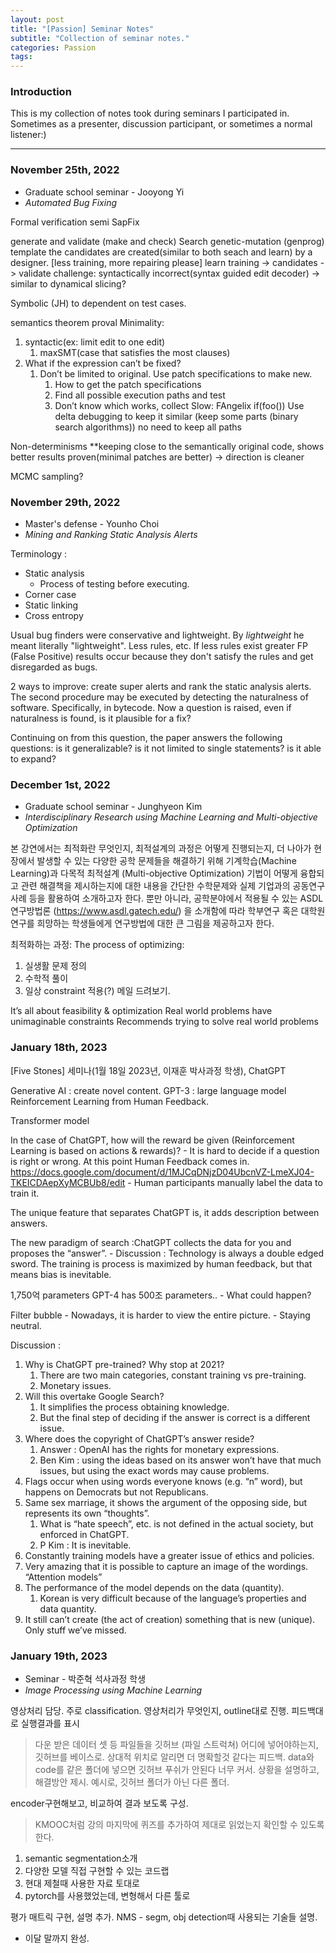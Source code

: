 ```yaml
---
layout: post
title: "[Passion] Seminar Notes"
subtitle: "Collection of seminar notes."
categories: Passion
tags:
---
```


### Introduction
This is my collection of notes took during seminars I participated in. Sometimes as a presenter, discussion participant, or sometimes a normal listener:)

---

### November 25th, 2022
* Graduate school seminar - Jooyong Yi
* *Automated Bug Fixing*

Formal verification
	semi
SapFix

generate and validate (make and check)
	Search
		genetic-mutation (genprog)
	template
		the candidates are created(similar to both seach and learn) by a designer. [less training, more repairing please]
	learn
		training -> candidates -> validate
		challenge: syntactically incorrect(syntax guided edit decoder) -> similar to dynamical slicing?

Symbolic
	(JH) to dependent on test cases.

semantics
	theorem proval
Minimality:
1. syntactic(ex: limit edit to one edit)
    1. maxSMT(case that satisfies the most clauses)
2. What if the expression can’t be fixed?
    1. Don’t be limited to original. Use patch specifications to make new.
        1. How to get the patch specifications
        2. Find all possible execution paths and test
        3. Don’t know which works, collect
Slow: FAngelix
if(foo())
Use delta debugging to keep it similar (keep some parts (binary search algorithms)) no need to keep all paths

Non-determinisms
**keeping close to the semantically original code, shows better results
	proven(minimal patches are better) -> direction is cleaner

MCMC sampling?

### November 29th, 2022
* Master's defense - Younho Choi
* *Mining and Ranking Static Analysis Alerts*

Terminology :
* Static analysis
    * Process of testing before executing.
* Corner case
* Static linking
* Cross entropy

Usual bug finders were conservative and lightweight. By *lightweight* he meant literally "lightweight". Less rules, etc. If less rules exist greater FP (False Positive) results occur because they don't satisfy the rules and get disregarded as bugs.

2 ways to improve: create super alerts and rank the static analysis alerts.
The second procedure may be executed by detecting the naturalness of software. Specifically, in bytecode.
Now a question is raised, even if naturalness is found, is it plausible for a fix?

Continuing on from this question, the paper answers the following questions: is it generalizable? is it not limited to single statements? is it able to expand?

### December 1st, 2022
* Graduate school seminar - Junghyeon Kim
* *Interdisciplinary Research using Machine Learning and Multi-objective Optimization*

본 강연에서는 최적화란 무엇인지, 최적설계의 과정은 어떻게 진행되는지, 더 나아가 현장에서 발생할 수 있는 다양한 공학 문제들을 해결하기 위해 기계학습(Machine Learning)과 다목적 최적설계 (Multi-objective Optimization) 기법이 어떻게 융합되고 관련 해결책을 제시하는지에 대한 내용을 간단한 수학문제와 실제 기업과의 공동연구사례 등을 활용하여 소개하고자 한다. 뿐만 아니라, 공학분야에서 적용될 수 있는 ASDL연구방법론 (https://www.asdl.gatech.edu/) 을 소개함에 따라 학부연구 혹은 대학원연구를 희망하는 학생들에게 연구방법에 대한 큰 그림을 제공하고자 한다.

최적화하는 과정:
The process of optimizing:

1. 실생활 문제 정의
2. 수학적 풀이
3. 일상 constraint 적용(?) 메일 드려보기.

It’s all about feasibility & optimization
Real world problems have unimaginable constraints
Recommends trying to solve real world problems

### January 18th, 2023
[Five Stones] 세미나(1월 18일 2023년, 이재훈 박사과정 학생), ChatGPT

Generative AI : create novel content.
GPT-3 : large language model
Reinforcement Learning from Human Feedback.

Transformer model

In the case of ChatGPT, how will the reward be given (Reinforcement Learning is based on actions & rewards)?
	- It is hard to decide if a question is right or wrong.
At this point Human Feedback comes in. https://docs.google.com/document/d/1MJCqDNjzD04UbcnVZ-LmeXJ04-TKEICDAepXyMCBUb8/edit
	- Human participants manually label the data to train it.

The unique feature that separates ChatGPT is, it adds description between answers.

The new paradigm of search :ChatGPT collects the data for you and proposes the “answer”.
	- Discussion :
		Technology is always a double edged sword.
			The training is process is maximized by human feedback, but that means bias is inevitable.

1,750억 parameters
GPT-4 has 500조 parameters..
	- What could happen?

Filter bubble
	- Nowadays, it is harder to view the entire picture.
	- Staying neutral.

Discussion :
1. Why is ChatGPT pre-trained? Why stop at 2021?
    1. There are two main categories, constant training vs pre-training.
    2. Monetary issues.
2. Will this overtake Google Search?
    1. It simplifies the process obtaining knowledge.
    2. But the final step of deciding if the answer is correct is a different issue.
3. Where does the copyright of ChatGPT’s answer reside?
    1. Answer : OpenAI has the rights for monetary expressions.
    2. Ben Kim : using the ideas based on its answer won’t have that much issues, but using the exact words may cause problems.
4. Flags occur when using words everyone knows (e.g. “n” word), but happens on Democrats but not Republicans.
5. Same sex marriage, it shows the argument of the opposing side, but represents its own “thoughts”.
    1. What is “hate speech”, etc. is not defined in the actual society, but enforced in ChatGPT.
    2. P Kim : It is inevitable.
6. Constantly training models have a greater issue of ethics and policies.
7. Very amazing that it is possible to capture an image of the wordings. “Attention models”
8. The performance of the model depends on the data (quantity).
    1. Korean is very difficult because of the language’s properties and data quantity.
9. It still can’t create (the act of creation) something that is new (unique). Only stuff we’ve missed.

### January 19th, 2023
* Seminar - 박준혁 석사과정 학생
* *Image Processing using Machine Learning*

영상처리 담당. 주로 classification. 영상처리가 무엇인지, outline대로 진행.
피드백대로 실행결과를 표시
> 다운 받은 데이터 셋 등 파일들을 깃허브 (파일 스트럭쳐) 어디에 넣어야하는지, 깃허브를 베이스로. 상대적 위치로 알리면 더 명확할것 같다는 피드백.
data와 code를 같은 폴더에 넣으면 깃허브 푸쉬가 안된다 너무 커서.
상황을 설명하고, 해결방안 제시.
예시로, 깃허브 폴더가 아닌 다른 폴더.

encoder구현해보고, 비교하여 결과 보도록 구성.

> KMOOC처럼 강의 마지막에 퀴즈를 추가하여 제대로 읽었는지 확인할 수 있도록한다.

1. semantic segmentation소개
2. 다양한 모델 직접 구현할 수 있는 코드랩
3. 현대 제철때 사용한 자료 토대로
4. pytorch를 사용했었는데, 변형해서 다른 툴로

평가 매트릭 구현, 설명 추가.
NMS - segm, obj detection때 사용되는 기술들 설명.
* 이달 말까지 완성.